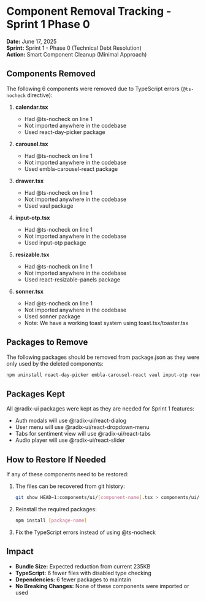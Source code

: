 # Component Removal Tracking - Sprint 1 Phase 0

**Date:** June 17, 2025  
**Sprint:** Sprint 1 - Phase 0 (Technical Debt Resolution)  
**Action:** Smart Component Cleanup (Minimal Approach)

## Components Removed

The following 6 components were removed due to TypeScript errors (`@ts-nocheck` directive):

1. **calendar.tsx**
   - Had @ts-nocheck on line 1
   - Not imported anywhere in the codebase
   - Used react-day-picker package

2. **carousel.tsx**
   - Had @ts-nocheck on line 1
   - Not imported anywhere in the codebase
   - Used embla-carousel-react package

3. **drawer.tsx**
   - Had @ts-nocheck on line 1
   - Not imported anywhere in the codebase
   - Used vaul package

4. **input-otp.tsx**
   - Had @ts-nocheck on line 1
   - Not imported anywhere in the codebase
   - Used input-otp package

5. **resizable.tsx**
   - Had @ts-nocheck on line 1
   - Not imported anywhere in the codebase
   - Used react-resizable-panels package

6. **sonner.tsx**
   - Had @ts-nocheck on line 1
   - Not imported anywhere in the codebase
   - Used sonner package
   - Note: We have a working toast system using toast.tsx/toaster.tsx

## Packages to Remove

The following packages should be removed from package.json as they were only used by the deleted components:

```bash
npm uninstall react-day-picker embla-carousel-react vaul input-otp react-resizable-panels sonner
```

## Packages Kept

All @radix-ui packages were kept as they are needed for Sprint 1 features:
- Auth modals will use @radix-ui/react-dialog
- User menu will use @radix-ui/react-dropdown-menu
- Tabs for sentiment view will use @radix-ui/react-tabs
- Audio player will use @radix-ui/react-slider

## How to Restore If Needed

If any of these components need to be restored:

1. The files can be recovered from git history:
   ```bash
   git show HEAD~1:components/ui/[component-name].tsx > components/ui/[component-name].tsx
   ```

2. Reinstall the required packages:
   ```bash
   npm install [package-name]
   ```

3. Fix the TypeScript errors instead of using @ts-nocheck

## Impact

- **Bundle Size:** Expected reduction from current 235KB
- **TypeScript:** 6 fewer files with disabled type checking
- **Dependencies:** 6 fewer packages to maintain
- **No Breaking Changes:** None of these components were imported or used